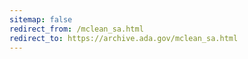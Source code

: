 ```yaml
---
sitemap: false 
redirect_from: /mclean_sa.html 
redirect_to: https://archive.ada.gov/mclean_sa.html 
---
```

